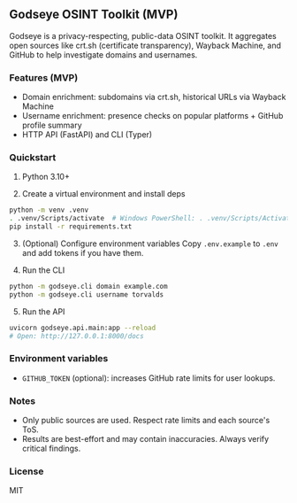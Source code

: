 ## Godseye OSINT Toolkit (MVP)

Godseye is a privacy-respecting, public-data OSINT toolkit. It aggregates open sources like crt.sh (certificate transparency), Wayback Machine, and GitHub to help investigate domains and usernames.

### Features (MVP)
- Domain enrichment: subdomains via crt.sh, historical URLs via Wayback Machine
- Username enrichment: presence checks on popular platforms + GitHub profile summary
- HTTP API (FastAPI) and CLI (Typer)

### Quickstart

1) Python 3.10+

2) Create a virtual environment and install deps
```bash
python -m venv .venv
. .venv/Scripts/activate  # Windows PowerShell: . .venv/Scripts/Activate.ps1
pip install -r requirements.txt
```

3) (Optional) Configure environment variables
Copy `.env.example` to `.env` and add tokens if you have them.

4) Run the CLI
```bash
python -m godseye.cli domain example.com
python -m godseye.cli username torvalds
```

5) Run the API
```bash
uvicorn godseye.api.main:app --reload
# Open: http://127.0.0.1:8000/docs
```

### Environment variables
- `GITHUB_TOKEN` (optional): increases GitHub rate limits for user lookups.

### Notes
- Only public sources are used. Respect rate limits and each source's ToS.
- Results are best-effort and may contain inaccuracies. Always verify critical findings.

### License
MIT


